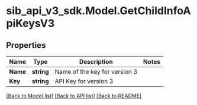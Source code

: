 # sib_api_v3_sdk.Model.GetChildInfoApiKeysV3
## Properties

Name | Type | Description | Notes
------------ | ------------- | ------------- | -------------
**Name** | **string** | Name of the key for version 3 | 
**Key** | **string** | API Key for version 3 | 

[[Back to Model list]](../README.md#documentation-for-models) [[Back to API list]](../README.md#documentation-for-api-endpoints) [[Back to README]](../README.md)

